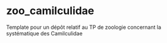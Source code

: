 # zoo_camilculidae
Template pour un dépôt relatif au TP de zoologie concernant la systématique des Camilculidae

